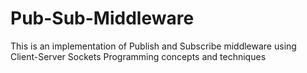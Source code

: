# Pub-Sub-Middleware
This is an implementation of Publish and Subscribe middleware using Client-Server Sockets Programming concepts and techniques
